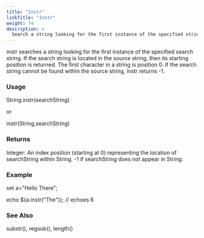 ```yaml
---
title: "Instr"
linkTitle: "Instr"
weight: 74
description: >
  Search a string looking for the first instance of the specified string. 
---
```


instr searches a string looking for the first instance of the specified search string. If the search string is located in the source string, then its starting position is returned. The first character in a string is position 0. If the search string cannot be found within the source string, instr returns -1.

### Usage

String.instr(searchString)

or

instr(String,searchString)

### Returns

Integer: An index position (starting at 0) representing the location of searchString within String. -1 if searchString does not appear in String.

### Example

set a="Hello There";

echo ${a.instr("The")}; // echoes 6

### See Also

substr(), regsub(), length()
